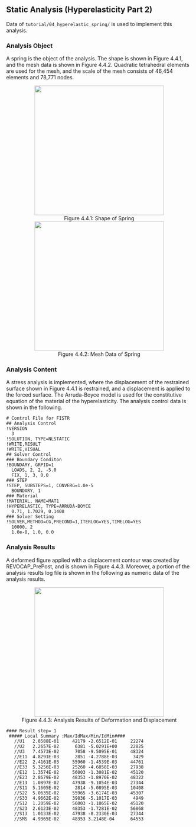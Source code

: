 ## Static Analysis (Hyperelasticity Part 2)

Data of `tutorial/04_hyperelastic_spring/` is used to implement this analysis.

### Analysis Object

A spring is the object of the analysis. The shape is shown in Figure 4.4.1, and the mesh data is shown in Figure 4.4.2. Quadratic tetrahedral elements are used for the mesh, and the scale of the mesh consists of 46,454 elements and 78,771 nodes.

<div style="text-align: center;">
<img src="../media/image04_01.png" width="350px"><br>
Figure 4.4.1: Shape of Spring
</div>

<div style="text-align: center;">
<img src="../media/image04_02.png" width="350px"><br>
Figure 4.4.2: Mesh Data of Spring
</div>

### Analysis Content

A stress analysis is implemented, where the displacement of the restrained surface shown in Figure 4.4.1 is restrained, and a displacement is applied to the forced surface. The Arruda-Boyce model is used for the constitutive equation of the material of the hyperelasticity. The analysis control data is shown in the following.

```
# Control File for FISTR
## Analysis Control
!VERSION
  3
!SOLUTION, TYPE=NLSTATIC
!WRITE,RESULT
!WRITE,VISUAL
## Solver Control
### Boundary Conditon
!BOUNDARY, GRPID=1
  LOADS, 2, 2, -5.0
  FIX, 1, 3, 0.0
### STEP
!STEP, SUBSTEPS=1, CONVERG=1.0e-5
  BOUNDARY, 1
### Material
!MATERIAL, NAME=MAT1
!HYPERELASTIC, TYPE=ARRUDA-BOYCE
  0.71, 1.7029, 0.1408
### Solver Setting
!SOLVER,METHOD=CG,PRECOND=1,ITERLOG=YES,TIMELOG=YES
  10000, 2
  1.0e-8, 1.0, 0.0
```

### Analysis Results

A deformed figure applied with a displacement contour was created by REVOCAP\_PrePost, and is shown in Figure 4.4.3. Moreover, a portion of the analysis results log file is shown in the following as numeric data of the analysis results.

<div style="text-align: center;">
<img src="../media/image04_03.png" width="350px"><br>
Figure 4.4.3: Analysis Results of Deformation and Displacement
</div>

```
#### Result step= 1
 ##### Local Summary :Max/IdMax/Min/IdMin####
   //U1   2.8588E-01     42179 -2.6512E-01     22274
   //U2   2.2657E-02      6381 -5.0291E+00     22825
   //U3   7.4573E-02      7058 -9.5095E-01     48324
   //E11  4.8291E-03      2851 -4.2788E-03      3429
   //E22  2.4161E-03     55960 -1.4539E-03     44761
   //E33  5.3256E-03     25260 -4.6858E-03     27938
   //E12  1.3574E-02     56003 -1.3081E-02     45120
   //E23  2.8679E-02     48353 -1.8970E-02     48322
   //E13  1.0897E-02     47938 -9.1054E-03     27344
   //S11  5.1605E-02      2814 -5.0895E-03     10408
   //S22  5.0635E-02     55965 -3.6174E-03     45307
   //S33  4.9662E-02     39836 -5.1017E-03      4949
   //S12  1.2059E-02     56003 -1.1865E-02     45120
   //S23  2.6123E-02     48353 -1.7281E-02     56868
   //S13  1.0133E-02     47938 -8.2330E-03     27344
   //SMS  4.9365E-02     48353 3.2148E-04      64553
```

